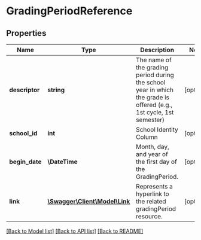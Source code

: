 # GradingPeriodReference

## Properties
Name | Type | Description | Notes
------------ | ------------- | ------------- | -------------
**descriptor** | **string** | The name of the grading period during the school year in which the grade is offered (e.g., 1st cycle, 1st semester) | [optional] 
**school_id** | **int** | School Identity Column | [optional] 
**begin_date** | **\\DateTime** | Month, day, and year of the first day of the GradingPeriod. | [optional] 
**link** | [**\Swagger\Client\Model\Link**](Link.md) | Represents a hyperlink to the related gradingPeriod resource. | [optional] 

[[Back to Model list]](../README.md#documentation-for-models) [[Back to API list]](../README.md#documentation-for-api-endpoints) [[Back to README]](../README.md)


